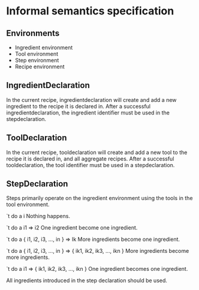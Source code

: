 # Informal semantics specification
## Environments 
-   Ingredient environment 
-   Tool environment 
-   Step environment 
-   Recipe environment 

## IngredientDeclaration 
In the current recipe, ingredientdeclaration will create and add a new ingredient to the recipe it is declared in.  After a successful ingredientdeclaration, the ingredient identifier must be used in the stepdeclaration. 

## ToolDeclaration 
In the current recipe, tooldeclaration will create and add a new tool to the recipe it is declared in, and all aggregate recipes.  After a successful tooldeclaration, the tool identifier must be used in a stepdeclaration. 

## StepDeclaration 
Steps primarily operate on the ingredient environment using the tools in the tool environment. 

`t do a i 
Nothing happens. 

`t do a i1 => i2 
One ingredient become one ingredient. 

`t do a { i1, i2, i3, …, in } => Ik 
More ingredients become one ingredient.

`t do a { i1, i2, i3, …, in } => { ik1, ik2, ik3, …, ikn } 
More ingredients become more ingredients. 

`t do a i1 => { ik1, ik2, ik3, …, ikn } 
One ingredient becomes one ingredient.

All ingredients introduced in the step declaration should be used.